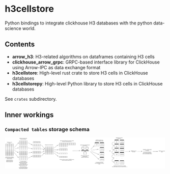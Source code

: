 # h3cellstore

Python bindings to integrate clickhouse H3 databases with the python data-science world.

## Contents

- **arrow_h3**: H3-related algorithms on dataframes containing H3 cells
- **clickhouse_arrow_grpc**: GRPC-based interface library for ClickHouse using Arrow-IPC as data exchange format
- **h3cellstore**: High-level rust crate to store H3 cells in ClickHouse databases
- **h3cellstorepy**: High-level Python library to store H3 cells in ClickHouse databases

See `crates` subdirectory.

## Inner workings

### `Compacted tables` storage schema

![](doc/img/storing-dataframes.svg)
